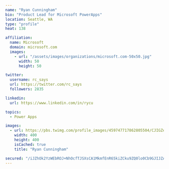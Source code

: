 ```yaml
---
name: "Ryan Cunningham"
bio: "Product Lead for Microsoft PowerApps"
location: Seattle, WA
type: "profile"
heat: 138

affiliation:
  name: Microsoft
  domain: microsoft.com
  images:
    - url: "/assets/images/organizations/microsoft.com-50x50.jpg"
      width: 50
      height: 50

twitter:
  username: rc_says
  url: https://twitter.com/rc_says
  followers: 2835

linkedin:
  url: https://www.linkedin.com/in/rycu

topics:
  - Power Apps

images:
  - url: https://pbs.twimg.com/profile_images/459747717862805504/CJIGZejd_400x400.png
    width: 400
    height: 400
    isCached: true
    title: "Ryan Cunningham"

secured: "/iJZhOk2YzWEbROJ+NhOcfTJSXsCA1MkmfEnR65kiZCku9ZQ0lo0Cb9GJIJZAx9Y/20U9Js1aNrd9tdFghG2oAN2rmJwUwEE1gvAuohXHGV2WHqwqcZtXhbYf/TnuhM9jIVi2xPPyidq4ucHQ9xn30Q1dsOZXazqvBipPWUzKqQHVUYDLUs+61oijmdR4bt8WjAsGM0TgzICcoQ6ICeRWbGSc6xgCg2VSBSpA8uOCggchTgd/k5888/EMaKzujl+4un0ZlJmBOXDiHk51bMTJE+Ibo4Fss+amxCqMyIhTrDFif545HDRoevZmX3aMVlVZYa20xy/pagZIrOiriTg2cSXUfs4Px53NJ6qs9Qo96RolWZkJpC6chF8zfPUO4ZySBANR8nlpoSM06CtwFklfBgERrKqu08RF+rViHbsLS4=;UNwQI57q6DcQd/Wn8bFVGA=="
---
```


